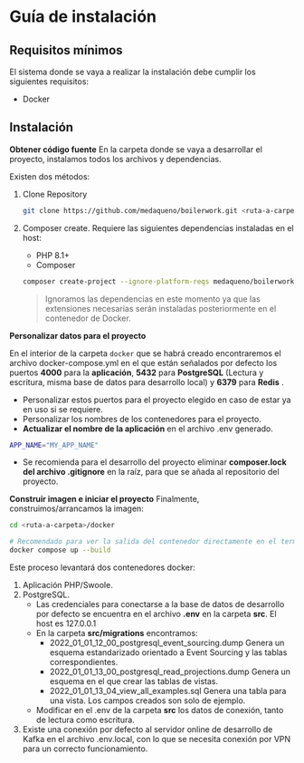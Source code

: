 # Guía de instalación

## Requisitos mínimos
El sistema donde se vaya a realizar la instalación debe cumplir los siguientes requisitos:

- Docker

## Instalación

**Obtener código fuente**
En la carpeta donde se vaya a desarrollar el proyecto, instalamos todos los archivos y dependencias.

Existen dos métodos:

1. Clone Repository

    ``` bash
    git clone https://github.com/medaqueno/boilerwork.git <ruta-a-carpeta> # HTTPS
    ```

2. Composer create. 
Requiere las siguientes dependencias instaladas en el host:
    - PHP 8.1+
    - Composer

    ``` bash
    composer create-project --ignore-platform-reqs medaqueno/boilerwork <ruta-a-carpeta>
    ```
    > Ignoramos las dependencias en este momento ya que las extensiones necesarias serán instaladas posteriormente en el contenedor de Docker.


**Personalizar datos para el proyecto**

En el interior de la carpeta `docker` que se habrá creado encontraremos el archivo docker-compose.yml en el que están señalados por defecto los puertos **4000** para la **aplicación**, **5432** para **PostgreSQL** (Lectura y escritura, misma base de datos para desarrollo local) y  **6379** para **Redis** .

- Personalizar estos puertos para el proyecto elegido en caso de estar ya en uso si se requiere. 
- Personalizar los nombres de los contenedores para el proyecto. 
- **Actualizar el nombre de la aplicación** en el archivo .env generado.

``` bash
APP_NAME="MY_APP_NAME"
```

- Se recomienda para el desarrollo del proyecto eliminar **composer.lock del archivo .gitignore** en la raíz, para que se añada al repositorio del proyecto.

**Construir imagen e iniciar el proyecto**
Finalmente, construimos/arrancamos la imagen:

``` bash
cd <ruta-a-carpeta>/docker 

# Recomendado para ver la salida del contenedor directamente en el terminal.
docker compose up --build
```

Este proceso levantará dos contenedores docker:
1. Aplicación PHP/Swoole.
2. PostgreSQL.
    - Las credenciales para conectarse a la base de datos de desarrollo por defecto se encuentra en el archivo **.env** en la carpeta **src**. El host es 127.0.0.1
    - En la carpeta **src/migrations** encontramos:
        - 2022_01_01_12_00_postgresql_event_sourcing.dump Genera un esquema estandarizado orientado a Event Sourcing y las tablas correspondientes.
        - 2022_01_01_13_00_postgresql_read_projections.dump Genera un esquema en el que crear las tablas de vistas.
        - 2022_01_01_13_04_view_all_examples.sql Genera una tabla para una vista. Los campos creados son solo de ejemplo.
    - Modificar en el .env de la carpeta **src** los datos de conexión, tanto de lectura como escritura.
3. Existe una conexión por defecto al servidor online de desarrollo de Kafka en el archivo .env.local, con lo que se necesita conexión por VPN para un correcto funcionamiento.
